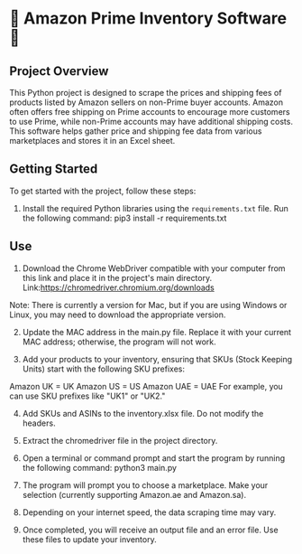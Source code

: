 # 🚀 Amazon Prime Inventory Software 🛒

## Project Overview

This Python project is designed to scrape the prices and shipping fees of products listed by Amazon sellers on non-Prime buyer accounts. 
Amazon often offers free shipping on Prime accounts to encourage more customers to use Prime, 
while non-Prime accounts may have additional shipping costs. 
This software helps gather price and shipping fee data from various marketplaces and stores it in an Excel sheet.

## Getting Started

To get started with the project, follow these steps:

1. Install the required Python libraries using the `requirements.txt` file. Run the following command:
   pip3 install -r requirements.txt


## Use


1. Download the Chrome WebDriver compatible with your computer from this link and place it in the project's main directory.
Link:https://chromedriver.chromium.org/downloads

Note: There is currently a version for Mac, but if you are using Windows or Linux, you may need to download the appropriate version.

2. Update the MAC address in the main.py file. Replace it with your current MAC address; otherwise, the program will not work.

3. Add your products to your inventory, ensuring that SKUs (Stock Keeping Units) start with the following SKU prefixes:

Amazon UK = UK
Amazon US = US
Amazon UAE = UAE
For example, you can use SKU prefixes like "UK1" or "UK2."

4. Add SKUs and ASINs to the inventory.xlsx file. Do not modify the headers.
5. Extract the chromedriver file in the project directory.

6. Open a terminal or command prompt and start the program by running the following command:
python3 main.py

7. The program will prompt you to choose a marketplace. Make your selection (currently supporting Amazon.ae and Amazon.sa).

8. Depending on your internet speed, the data scraping time may vary.

9. Once completed, you will receive an output file and an error file. Use these files to update your inventory.

